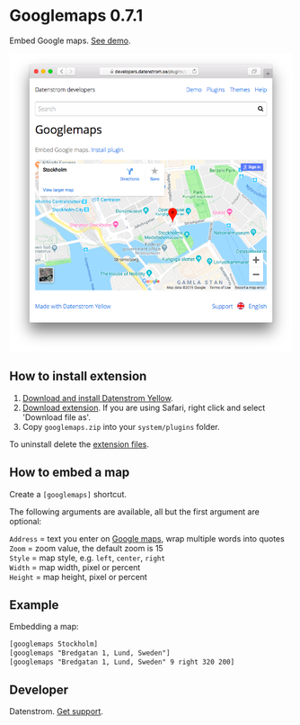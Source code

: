 Googlemaps 0.7.1
================
Embed Google maps. [See demo](https://developers.datenstrom.se/features/googlemaps).

<p align="center"><img src="googlemaps-screenshot.png?raw=true" alt="Screenshot"></p>

## How to install extension

1. [Download and install Datenstrom Yellow](https://github.com/datenstrom/yellow/).
2. [Download extension](https://github.com/datenstrom/yellow-extensions/raw/master/zip/googlemaps.zip). If you are using Safari, right click and select 'Download file as'.
3. Copy `googlemaps.zip` into your `system/plugins` folder.

To uninstall delete the [extension files](update.ini).

## How to embed a map

Create a `[googlemaps]` shortcut.

The following arguments are available, all but the first argument are optional:

`Address` = text you enter on [Google maps](https://maps.google.com/), wrap multiple words into quotes  
`Zoom` = zoom value, the default zoom is 15  
`Style` = map style, e.g. `left`, `center`, `right`  
`Width` = map width, pixel or percent  
`Height` = map height, pixel or percent  

## Example

Embedding a map:

    [googlemaps Stockholm]
    [googlemaps "Bredgatan 1, Lund, Sweden"]
    [googlemaps "Bredgatan 1, Lund, Sweden" 9 right 320 200]

## Developer

Datenstrom. [Get support](https://developers.datenstrom.se/help/support).
